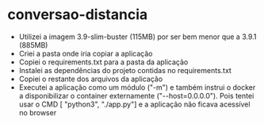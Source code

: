 # conversao-distancia

- Utilizei a imagem 3.9-slim-buster (115MB) por ser bem menor que a 3.9.1 (885MB)
- Criei a pasta onde iria copiar a aplicação
- Copiei o requirements.txt para a pasta da aplicação
- Instalei as dependências do projeto contidas no requirements.txt
- Copiei o restante dos arquivos da aplicação
- Executei a aplicação como um módulo ("-m") e também instrui o docker a disponibilizar o container externamente ("--host=0.0.0.0").
  Pois tentei usar o CMD [ "python3", "./app.py"] e a aplicação não ficava acessível no browser